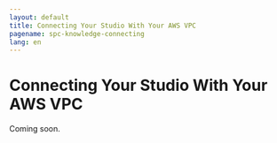 ```yaml
---
layout: default
title: Connecting Your Studio With Your AWS VPC
pagename: spc-knowledge-connecting
lang: en
---
```


# Connecting Your Studio With Your AWS VPC

Coming soon.